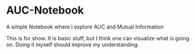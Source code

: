 # AUC-Notebook
A simple Notebook where I explore AUC and Mutual Information

This is for show. It is basic stuff, but I think one can visualize what is going on. Doing it myself should improve my understanding.
